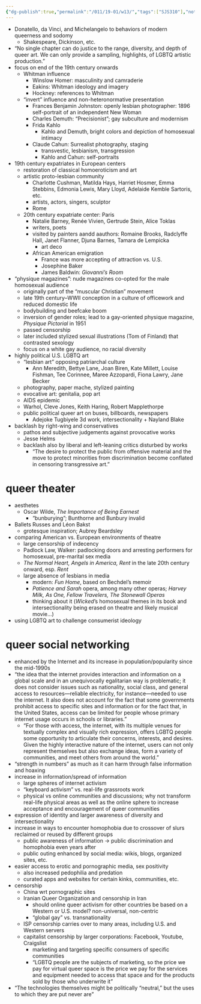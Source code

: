 ```yaml
---
{"dg-publish":true,"permalink":"/011/19-01/w13/","tags":["SJS310"],"noteIcon":"1","created":"2024-09-26T13:45:04.169-07:00","updated":"2024-09-26T15:32:37.476-07:00"}
---
```


- Donatello, da Vinci, and Michelangelo to behaviors of modern queerness and sodomy
	- Shakespeare, Dickinson, etc.
- “No single chapter can do justice to the range, diversity, and depth of queer art. We can only provide a sampling, highlights, of LGBTQ artistic production.”
- focus on end of the 19th century onwards
	- Whitman influence
		- Winslow Homer: masculinity and camraderie
		- Eakins: Whitman ideology and imagery
		- Hockney: references to Whitman
	- “invert” influence and non-heteronormative presentation
		- Frances Benjamin Johnston: openly lesbian photographer: 1896 self-portrait of an independent New Woman
		- Charles Demuth: “Precisionist”; gay subculture and modernism
		- Frida Kahlo
			- Kahlo and Demuth, bright colors and depiction of homosexual intimacy
		- Claude Cahun: Surrealist photography, staging
			- transvestic, lesbianism, transgression
			- Kahlo and Cahun: self-portraits
- 19th century expatriates in European centers
	- restoration of classical homoeroticism and art
	- artistic proto-lesbian community
		- Charlotte Cushman, Matilda Hays, Harriet Hosmer, Emma Stebbins, Edmonia Lewis, Mary Lloyd, Adelaide Kemble Sartoris, etc.
		- artists, actors, singers, sculptor
		- Rome
	- 20th century expatriate center: Paris
		- Natalie Barney, Renée Vivien, Gertrude Stein, Alice Toklas
		- writers, poets
		- visited by painters aandd aauthors: Romaine Brooks, Radclyffe Hall, Janet Flanner, Djuna Barnes, Tamara de Lempicka
			- art deco
		- African American emigration
			- France was more accepting of attraction vs. U.S.
			- Josephine Baker
			- James Baldwin: *Giovanni’s Room*
- “physique magazines”: nude magazines co-opted for the male homosexual audience
	- originally part of the “muscular Christian” movement
	- late 19th century–WWII conception in a culture of officework and reduced domestic life
	- bodybuilding and beefcake boom
	- inversion of gender roles; lead to a gay-oriented physique magazine, *Physique Pictorial* in 1951
	- passed censorship
	- later included stylized sexual illustrations (Tom of Finland) that contrasted sexology
	- focus on a white gay audience, no racial diversity
- highly political U.S. LGBTQ art
	- “lesbian art” opposing patriarchal culture
		- Ann Meredith, Bettye Lane, Joan Biren, Kate Millett, Louise Fishman, Tee Corinnee, Maree Azzopardi, Fiona Lawry, Jane Becker
	- photography, paper mache, stylized painting
	- evocative art: genitalia, pop art
	- AIDS epidemic
	- Warhol, Cleve Jones, Keith Haring, Robert Mapplethorpe
	- public political queer art on buses, billboards, newspapers
		- Adejoke Tugbiyele 3d work, intersectionality + Nayland Blake
- backlash by right-wing and conservatives
	- pathos and subjective judgements against provocative works
	- Jesse Helms
	- backlash also by liberal and left-leaning critics disturbed by works
		- “The desire to protect the public from offensive material and the move to protect minorities from discrimination become conflated in censoring transgressive art.”
# queer theater
- aesthetes
	- Oscar Wilde, *The Importance of Being Earnest*
		- “bunburying”; Bunthorne and Bunbury invalid
- Ballets Russes and Léon Bakst
	- grotesque inspiration; Aubrey Beardsley
- comparing American vs. European environments of theatre
	- large censorship of indecency
	- Padlock Law, Walker: padlocking doors and arresting performers for homosexual, pre-marital sex media
	- *The Normal Heart, Angels in America, Rent* in the late 20th century onward, esp. *Rent*
	- large absence of lesbians in media
		- modern: *Fun Home*, based on Bechdel’s memoir
		- *Patience and Sarah* opera, among many other operas; *Harvey Milk, As One, Fellow Travelers, The Stonewall Operas*
		- thinking about it (*Wicked*’s homosexual themes in its book and intersectionality being erased on theatre and likely musical movie…)
- using LGBTQ art to challenge consumerist ideology
# queer social networking
- enhanced by the Internet and its increase in population/popularity since the mid-1990s
- “the idea that the internet provides interaction and information on a global scale and in an unequivocally egalitarian way is problematic; it does not consider issues such as nationality, social class, and general access to resources—reliable electricity, for instance—needed to use the internet. It also does not account for the fact that some governments prohibit access to specific sites and information or for the fact that, in the United States, access can be limited for people whose primary internet usage occurs in schools or libraries.”
	- “For those with access, the internet, with its multiple venues for textually complex and visually rich expression, offers LGBTQ people some opportunity to articulate their concerns, interests, and desires. Given the highly interactive nature of the internet, users can not only represent themselves but also exchange ideas, form a variety of communities, and meet others from around the world.”
- “strength in numbers” as much as it can harm through false information and hoaxing
- increase in information/spread of information
	- large spheres of internet activism
	- “keyboard activism” vs. real-life grassroots work
	- physical vs online communities and discussions; why not transform real-life physical areas as well as the online sphere to increase acceptance and encouragement of queer communities
- expression of identity and larger awareness of diversity and intersectionality
- increase in ways to encounter homophobia due to crossover of slurs reclaimed or reused by different groups
	- public awareness of information → public discrimination and homophobia even years after
	- public outing enhanced by social media: wikis, blogs, organized sites, etc.
- easier access to erotic and pornographic media, sex positivity
	- also increased pedophilia and predation
	- curated apps and websites for certain kinks, communities, etc.
- censorship
	- China wrt pornographic sites
	- Iranian Queer Organization and censorship in Iran
		- should online queer activism for other countries be based on a Western or U.S. model? non-universal, non-centric
		- “global gay” vs. transnationality
	- ISP censorship carries over to many areas, including U.S. and Western servers
	- capitalist censorship by larger corporations: Facebook, Youtube, Craigslist
		- marketing and targeting specific consumers of specific communities
		- “LGBTQ people are the subjects of marketing, so the price we pay for virtual queer space is the price we pay for the services and equipment needed to access that space and for the products sold by those who underwrite it”
- “The technologies themselves might be politically “neutral,” but the uses to which they are put never are”